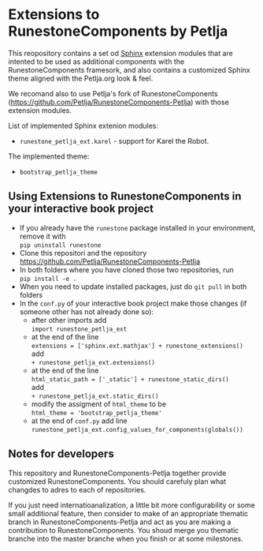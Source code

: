 # Extensions to RunestoneComponents by Petlja

This reopository contains a set od [Sphinx](http://www.sphinx-doc.org) extension modules that are intented to be used as additional components with the RunestoneComponents framesork, and also contains a customized Sphinx theme aligned with the Petlja.org look & feel.

We recomand also to use Petlja's fork of RunestoneComponents (https://github.com/Petlja/RunestoneComponents-Petlja) with those extension modules. 

List of implemented Sphinx extenion modules:
- `runestone_petlja_ext.karel` - support for Karel the Robot.

The implemented theme:
- `bootstrap_petlja_theme`

## Using Extensions to RunestoneComponents in your interactive book project

- If you already have the `runestone` package installed in your environment, remove it with  
`pip uninstall runestone`
- Clone this repositori and the repository https://github.com/Petlja/RunestoneComponents-Petlja 
- In both folders where you have cloned those two repositories, run  
`pip install -e .` 
- When you need to update installed packages, just do `git pull` in both folders
- In the `conf.py` of your interactive book project make those changes (if someone other has not already done so):
    - after other imports add  
      `import runestone_petlja_ext`
    - at the end of the line  
      `extensions = ['sphinx.ext.mathjax'] + runestone_extensions()`  
      add  
      `+ runestone_petlja_ext.extensions()`  
    - at the end of the line  
      `html_static_path = ['_static'] + runestone_static_dirs()`  
      add  
      `+ runestone_petlja_ext.static_dirs()`  
    - modify the assigment of `html_theme` to be  
      `html_theme = 'bootstrap_petlja_theme'` 
    - at the end of `conf.py` add line 
    `runestone_petlja_ext.config_values_for_components(globals())`


## Notes for developers

This repository and RunestoneComponents-Petlja together provide customized RunestoneComponents. You should carefuly plan what changdes to adres to each of repositories.

If you just need internatioanalization, a little bit more configurability or some small additional feature, then consider to make of an appropriate thematic branch in RunestoneComponents-Petlja and act as you are making a contribution to RunestoneComponents. You shoud merge you thematic branche into the master branche when you finish or at some milestones.

